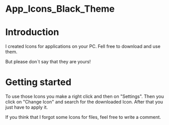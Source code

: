 # App_Icons_Black_Theme

# Introduction
I created Icons for applications on your PC. Fell free to download and use them.

But please don´t say that they are yours!

# Getting started
To use those Icons you make a right click and then on "Settings". Then you click on "Change Icon" and search for the downloaded Icon. After that you just have to apply it.

If you think that I forgot some Icons for files, feel free to write a comment.
